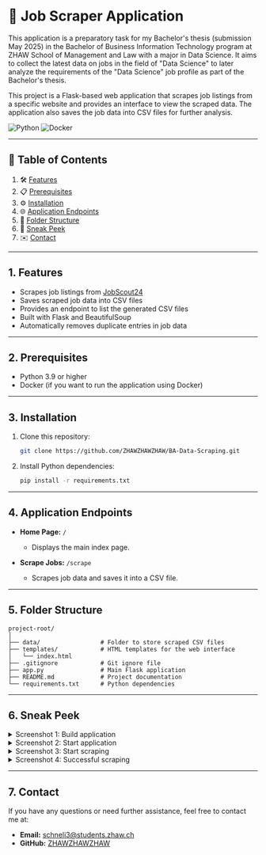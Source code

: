 # 🚀 Job Scraper Application

This application is a preparatory task for my Bachelor's thesis (submission May 2025) in the Bachelor of Business Information Technology program at ZHAW School of Management and Law with a major in Data Science. It aims to collect the latest data on jobs in the field of "Data Science" to later analyze the requirements of the "Data Science" job profile as part of the Bachelor's thesis.

This project is a Flask-based web application that scrapes job listings from a specific website and provides an interface to view the scraped data. The application also saves the job data into CSV files for further analysis.

![Python](https://img.shields.io/badge/python-3.9%2B-blue) 
![Docker](https://img.shields.io/badge/docker-supported-brightgreen) 


---

## 📖 Table of Contents

1. 🛠️ [Features](#1-features)
2. 📋 [Prerequisites](#2-prerequisites)
3. ⚙️ [Installation](#3-installation) 
4. 🌐 [Application Endpoints](#4-application-endpoints)
5. 📂 [Folder Structure](#5-folder-structure)
6. 📸 [Sneak Peek](#6-sneak-peek)
7. ✉️ [Contact](#7-contact)

---

## 1. Features

- Scrapes job listings from [JobScout24](https://www.jobscout24.ch/)
- Saves scraped job data into CSV files
- Provides an endpoint to list the generated CSV files
- Built with Flask and BeautifulSoup
- Automatically removes duplicate entries in job data

---

## 2. Prerequisites

- Python 3.9 or higher
- Docker (if you want to run the application using Docker)

---

## 3. Installation

1. Clone this repository:
   ```bash
   git clone https://github.com/ZHAWZHAWZHAW/BA-Data-Scraping.git
   ```

2. Install Python dependencies:
   ```bash
   pip install -r requirements.txt
   ```

---

## 4. Application Endpoints

- **Home Page:** `/`
  - Displays the main index page.

- **Scrape Jobs:** `/scrape`
  - Scrapes job data and saves it into a CSV file. 

---

## 5. Folder Structure

```
project-root/
│
├── data/                 # Folder to store scraped CSV files
├── templates/            # HTML templates for the web interface
│   └── index.html
├── .gitignore            # Git ignore file
├── app.py                # Main Flask application
├── README.md             # Project documentation
└── requirements.txt      # Python dependencies
```

---

## 6. Sneak Peek

<details>
<summary>Screenshot 1: Build application</summary>
<img width="1206" alt="Bildschirmfoto 2024-12-28 um 14 22 12" src="https://github.com/user-attachments/assets/82fbe379-1323-4cc4-b991-8de6d0a979f6" />
</details>

<details>
<summary>Screenshot 2: Start application</summary>
<img width="661" alt="Bildschirmfoto 2024-12-28 um 14 22 39" src="https://github.com/user-attachments/assets/1d1a0ed0-101d-4a12-b611-9b9b8ec9cd45" />
</details>

<details>
<summary>Screenshot 3: Start scraping</summary>
<img width="661" alt="Bildschirmfoto 2024-12-28 um 14 22 45" src="https://github.com/user-attachments/assets/607d948f-fb16-491b-920b-c961d37d92c5" />
</details>

<details>
<summary>Screenshot 4: Successful scraping</summary>
<img width="661" alt="Bildschirmfoto 2024-12-28 um 14 26 38" src="https://github.com/user-attachments/assets/b331b1bd-1aaf-463d-bd24-82f9ee3fd0fb" />
</details>

---

## 7. Contact

If you have any questions or need further assistance, feel free to contact me at:

- **Email:** schneli3@students.zhaw.ch
- **GitHub:** [ZHAWZHAWZHAW](https://github.com/ZHAWZHAWZHAW)
